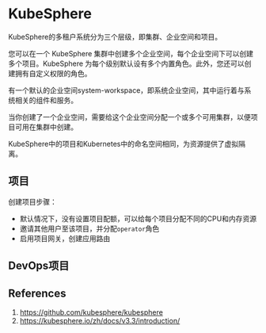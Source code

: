 # KubeSphere

KubeSphere的多租户系统分为三个层级，即集群、企业空间和项目。

您可以在一个 KubeSphere 集群中创建多个企业空间，每个企业空间下可以创建多个项目。KubeSphere 为每个级别默认设有多个内置角色。此外，您还可以创建拥有自定义权限的角色。

有一个默认的企业空间system-workspace，即系统企业空间，其中运行着与系统相关的组件和服务。

当你创建了一个企业空间，需要给这个企业空间分配一个或多个可用集群，以便项目可用在集群中创建。

KubeSphere中的项目和Kubernetes中的命名空间相同，为资源提供了虚拟隔离。

## 项目

创建项目步骤：

- 默认情况下，没有设置项目配额，可以给每个项目分配不同的CPU和内存资源
- 邀请其他用户至该项目，并分配`operator`角色
- 启用项目网关，创建应用路由

## DevOps项目









## References

1. https://github.com/kubesphere/kubesphere
2. https://kubesphere.io/zh/docs/v3.3/introduction/